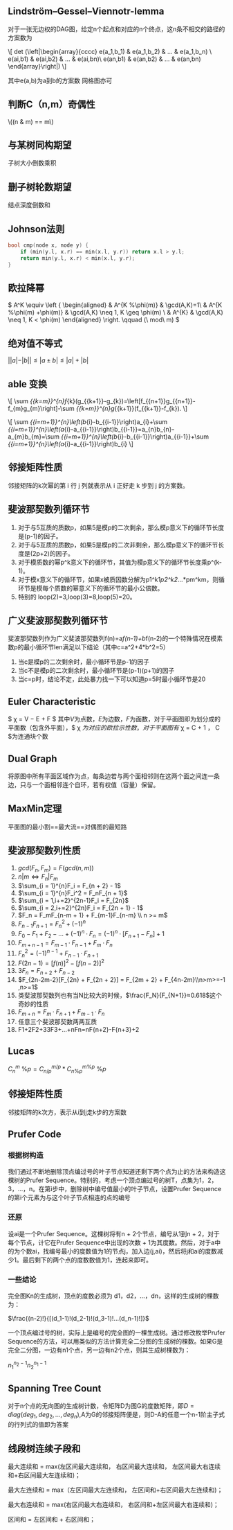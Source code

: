 ## Lindström–Gessel–Viennotr-lemma
对于一张无边权的DAG图，给定n个起点和对应的n个终点，这n条不相交的路径的方案数为

\\[
det (\left|\begin{array}{cccc}
    e(a_1,b_1) &    e(a_1,b_2)    & ... & e(a_1,b_n) \\
    e(ai,b1) &  e(ai,b2)  & ... & e(ai,bn)\\
    e(an,b1) & e(an,b2) & ... & e(an,bn)
\end{array}\right|)
\\]

其中e(a,b)为a到b的方案数
网格图亦可

## 判断C（n,m）奇偶性

\\((n \& m) == m\\)


## 与某树同构期望
子树大小倒数乘积
## 删子树轮数期望
结点深度倒数和
## Johnson法则
```cpp
bool cmp(node x, node y) {
    if (min(y.l, x.r) == min(x.l, y.r)) return x.l > y.l;
    return min(y.l, x.r) < min(x.l, y.r);
}
```
## 欧拉降幂
$
A^K \equiv \left \{
\begin{aligned}
& A^{K \%\phi(m)}  &  \gcd(A,K)=1\\
& A^{K \%\phi(m) +\phi(m)}    & \gcd(A,K) \neq 1, K \geq  \phi(m) \\
& A^{K}   & \gcd(A,K) \neq 1, K <  \phi(m)
\end{aligned}
\right.
\qquad
(\ mod\ m)
$
## 绝对值不等式
$||a|-|b|| ≤|a±b|≤|a|+|b|$
## able 变换
\\[
\sum _{{k=m}}^{n}f_{k}(g_{{k+1}}-g_{k})=\left[f_{{n+1}}g_{{n+1}}-f_{m}g_{m}\right]-\sum _{{k=m}}^{n}g_{{k+1}}(f_{{k+1}}-f_{k}).
\\]

\\[
\sum _{{i=m+1}}^{n}\left(b_{i}-b_{{i-1}}\right)a_{i}+\sum _{{i=m+1}}^{n}\left(a_{i}-a_{{i-1}}\right)b_{{i-1}}=a_{n}b_{n}-a_{m}b_{m}=\sum _{{i=m+1}}^{n}\left(b_{i}-b_{{i-1}}\right)a_{{i-1}}+\sum _{{i=m+1}}^{n}\left(a_{i}-a_{{i-1}}\right)b_{i}
\\]

## 邻接矩阵性质
邻接矩阵的k次幂的第 i 行 j 列就表示从 i 正好走 k 步到 j 的方案数。
## 斐波那契数列循环节
1. 对于与5互质的质数p，如果5是模p的二次剩余，那么模p意义下的循环节长度是(p-1)的因子。
2. 对于与5互质的质数p，如果5是模p的二次非剩余，那么模p意义下的循环节长度是(2p+2)的因子。
3. 对于模质数的幂p^k意义下的循环节，其值为模p意义下的循环节长度乘p^(k-1)。
4. 对于模x意义下的循环节，如果x被质因数分解为p1^k1*p2^k2*…*pm^km，则循环节是模每个质数的幂意义下的循环节的最小公倍数。
5. 特别的  loop(2)=3,loop(3)=8,loop(5)=20。

## 广义斐波那契数列循环节
斐波那契数列作为广义斐波那契数列f(n)=a*f(n-1)+b*f(n-2)的一个特殊情况在模素数p的最小循环节len满足以下结论（其中c=a^2+4*b^2=5）

1. 当c是模p的二次剩余时，最小循环节是p-1的因子
2. 当c不是模p的二次剩余时，最小循环节是(p-1)(p+1)的因子
3. 当c=p时，结论不定，此处暴力找一下可以知道p=5时最小循环节是20

## Euler Characteristic
$ χ = V − E + F $
其中$V$为点数，$E$为边数，$F$为面数，对于平面图即为划分成的平面数（包含外平面），$ χ $为对应的欧拉示性数，对于平面图有$ χ = C + 1 $，$ C $为连通块个数

## Dual Graph
将原图中所有平面区域作为点，每条边若与两个面相邻则在这两个面之间连一条边，只与一个面相邻连个自环，若有权值（容量）保留。
## MaxMin定理
平面图的最小割==最大流==对偶图的最短路
## 斐波那契数列性质
1. $gcd(F_n,F_m) = F(gcd(n,m))$
2. $n|m \iff F_n|F_m$
3. $\sum_{i = 1}^{n}F_i = F_{n + 2} - 1$
4. $\sum_{i = 1}^{n}F_i^2 = F_nF_{n + 1}$
5. $\sum_{i = 1,i+=2}^{2n-1}F_i = F_{2n}$
6. $\sum_{i = 2,i+=2}^{2n}F_i = F_{2n + 1} - 1$
7. $F_n = F_mF_{n-m + 1} + F_{m-1}F_{n-m} \\ n >= m$
8. $F_{n-1}F_{n+1} = F_n^2 + (-1)^n$
9. $F_0-F_1+F_2-…+(-1)^n·F_n=(-1)^n·[F_{n+1}-F_n]+1$
10. $F_{m+n-1}=F_{m-1}·F_{n-1}+F_m·F_n$
11. $F_n^2=(-1)^{n-1}+F_{n-1}·F_{n+1}$
12. $F(2n-1)=[f(n)]^2-[f(n-2)]^2$
13. $3F_n=F_{n + 2}+ F_{n-2}$
14. $F_{2n-2m-2}[F_{2n} + F_{2n + 2}] = F_{2m + 2} + F_{4n-2m}\\n>m>=-1 ,n>=1$
15. 类斐波那契数列也有当N比较大的时候，$\frac{F_N}{F_{N+1}}≈0.618$这个奇妙的性质
16. $F_{m+n}=F_{m}·F_{n+1}+F_{m-1}·F_n$
17. 任意三个斐波那契数两两互质
18. F1+2F2+33F3+...+nFn=nF{n+2}-F{n+3}+2

## Lucas
$C_n^m\ \%p=C_{n/p}^{m/p}*C_{n\%p}^{m\%p}\ \%p$
## 邻接矩阵性质
邻接矩阵的k次方，表示从i到j走k步的方案数
## Prufer Code
### 根据树构造
我们通过不断地删除顶点编过号的叶子节点知道还剩下两个点为止的方法来构造这棵树的Prufer Sequence。特别的，考虑一个顶点编过号的树T，点集为1，2，3，...，n。在第i步中，删除树中编号值最小的叶子节点，设置Prufer Sequence的第i个元素为与这个叶子节点相连的点的编号
### 还原
设ai是一个Prufer Sequence。这棵树将有n + 2个节点，编号从1到n + 2，对于每个节点，计它在Prufer Sequence中出现的次数 + 1为其度数。然后，对于a中的为个数ai，找编号最小的度数值为1的节点j，加入边(j,ai)，然后将j和ai的度数减少1。最后剩下的两个点的度数数值为1，连起来即可。
### 一些结论
完全图Kn的生成树，顶点的度数必须为 d1，d2，...，dn，这样的生成树的棵数为：

$\frac{(n-2)!}{[(d_1-1)!(d_2-1)!(d_3-1)!...(d_n-1)!]}$

一个顶点编过号的树，实际上是编号的完全图的一棵生成树。通过修改枚举Prufer Sequence的方法，可以用类似的方法计算完全二分图的生成树的棵数。如果G是完全二分图，一边有n1个点，另一边有n2个点，则其生成树棵数为：

$n_1^{n_2-1}n_2^{n_1-1}$

## Spanning Tree Count
对于n个点的无向图的生成树计数，令矩阵D为图G的度数矩阵，即$D = diag(deg_1,deg_2,...,deg_n)$,A为G的邻接矩阵便是，则D-A的任意一个n-1阶主子式的行列式的值即为答案
## 线段树连续子段和
最大连续和 = max(左区间最大连续和， 右区间最大连续和， 左区间最大右连续和+右区间最大左连续和)；

最大左连续和 = max（左区间最大左连续和， 左区间和+右区间最大左连续和)；

最大右连续和 = max(右区间最大右连续和， 右区间和+左区间最大右连续和)；

区间和 = 左区间和 + 右区间和；